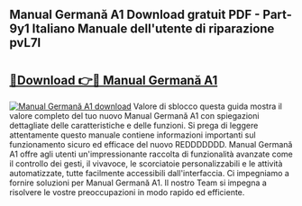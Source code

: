 ## Manual Germană A1 Download gratuit PDF - Part-9y1 Italiano Manuale dell'utente di riparazione pvL7I

# <h2><a href="http://dfc12mn.blite.top/?on=Manual+German%c4%83+A1">🔗Download 👉🔴 Manual Germană A1</a></h2>

[![Manual Germană A1 download](https://i.imgur.com/lujVjoI.png)](http://dfc12mn.blite.top/?on=Manual+German%c4%83+A1)
Valore di sblocco questa guida mostra il valore completo del tuo nuovo Manual Germană A1 con spiegazioni dettagliate delle caratteristiche e delle funzioni. Si prega di leggere attentamente questo manuale contiene informazioni importanti sul funzionamento sicuro ed efficace del nuovo REDDDDDDD. Manual Germană A1 offre agli utenti un'impressionante raccolta di funzionalità avanzate come il controllo dei gesti, il vivavoce, le scorciatoie personalizzabili e le attività automatizzate, tutte facilmente accessibili dall'interfaccia. Ci impegniamo a fornire soluzioni per Manual Germană A1. Il nostro Team si impegna a risolvere le vostre preoccupazioni in modo rapido ed efficiente.
